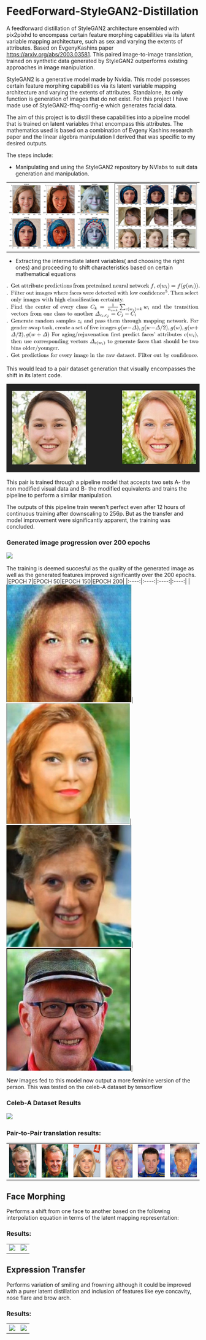 # FeedForward-StyleGAN2-Distillation

A feedforward distillation of StyleGAN2 architecture ensembled with pix2pixhd to encompass certain feature morphing capabilities via its latent variable mapping architecture, such as sex and varying the extents of attributes. Based on EvgenyKashins paper https://arxiv.org/abs/2003.03581. This paired image-to-image translation, trained on synthetic data generated by StyleGAN2 outperforms existing approaches in image manipulation. 

StyleGAN2 is a generative model made by Nvidia. This model possesses certain feature morphing capabilities via its latent variable mapping architecture and varying the extents of attributes. Standalone, its only function is generation of images that do not exist.
For this project I have made use of StyleGAN2-ffhq-config-e which generates facial data.

The aim of this project is to distill these capabilities into a pipeline model that is trained on latent variables thhat encompass this attributes.
The mathematics used is based on a combination of Evgeny Kashins research paper and the linear algebra manipulation I derived that was specific to my desired outputs.

The steps include:
- Manipulating and using the StyleGAN2 repository by NVlabs to suit data generation and manipulation.

||| 
|:----:|:----:|
|![ ](data/new/old-young.jpeg)|![](data/new/gen.jpeg)| 

- Extracting the intermediate latent variables( and choosing the right ones) and proceeding to shift characteristics based on certain mathematical equations

![](data/new/algo.jpeg)

This would lead to a pair dataset generation that visually encompasses the shift in its latent code.

![](data/new/male-female.jpeg)

This pair is trained through a pipeline model that accepts two sets A- the non modified visual data and B- the modified equivalents and trains the pipeline to perform a similar manipulation.

The outputs of this pipeline train weren't perfect even after 12 hours of continuous training after downscaling to 256p. But as the transfer and model improvement were significantly apparent, the training was concluded.

### Generated image progression over 200 epochs

![](data/synth_img.gif)

The training is deemed succesful as the quality of the generated image as well as the generated features improved significantly over the 200 epochs.
|EPOCH 7|EPOCH 50|EPOCH 150|EPOCH 200|
|:----:|:----:|:----:|:----:|
|![alt text](data/epoch7_synth.jpeg)|![alt text](data/epoch50.jpg)| ![alt text](data/epoch150.jpg)| ![alt text](data/epoch176_synth.jpeg)|

New images fed to this model now output a more feminine version of the person. This was tested on the celeb-A dataset by tensorflow

### Celeb-A Dataset Results

![](data/celeba_results.gif)

### Pair-to-Pair translation results:

| | | | | | |
|:----:|:----:|:----:|:----:|:----:|:----:|
|![ ](data/celeba1-a.jpg)|![](data/celeba1-b.jpg)|![ ](data/celeba2-a.jpg)|![](data/celeba2-b.jpg)|![ ](data/celeba3-a.jpg)|![](data/celeba3-b.jpg)|



## Face Morphing

Performs a shift from one face to another based on the following interpolation equation in terms of the latent mapping representation:

### Results:

||| 
|:----:|:----:|
|![ ](data/morph1.gif)|![](data/morph2.gif)| 


## Expression Transfer

Performs variation of smiling and frowning although it could be improved with a purer latent distillation and inclusion of features like eye concavity, nose flare and brow arch.

### Results:

||| 
|:----:|:----:|
|![ ](data/expr1.gif)|![](data/exxpr2.gif)|


